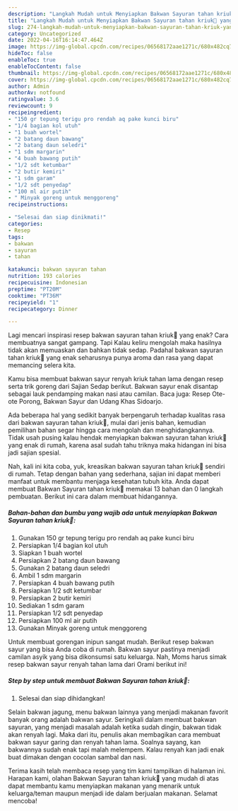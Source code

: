 ```yaml
---
description: "Langkah Mudah untuk Menyiapkan Bakwan Sayuran tahan kriuk🥰 yang Menggugah Selera, Buat Buka Puasa Bisa Manjain Lidah"
title: "Langkah Mudah untuk Menyiapkan Bakwan Sayuran tahan kriuk🥰 yang Menggugah Selera, Buat Buka Puasa Bisa Manjain Lidah"
slug: 274-langkah-mudah-untuk-menyiapkan-bakwan-sayuran-tahan-kriuk-yang-menggugah-selera-buat-buka-puasa-bisa-manjain-lidah
category: Uncategorized
date: 2022-04-16T16:14:47.464Z
image: https://img-global.cpcdn.com/recipes/06568172aae1271c/680x482cq70/bakwan-sayuran-tahan-kriuk-foto-resep-utama.jpg
hideToc: false
enableToc: true
enableTocContent: false
thumbnail: https://img-global.cpcdn.com/recipes/06568172aae1271c/680x482cq70/bakwan-sayuran-tahan-kriuk-foto-resep-utama.jpg
cover: https://img-global.cpcdn.com/recipes/06568172aae1271c/680x482cq70/bakwan-sayuran-tahan-kriuk-foto-resep-utama.jpg
author: Admin
authorAv: notfound
ratingvalue: 3.6
reviewcount: 9
recipeingredient:
- "150 gr tepung terigu pro rendah aq pake kunci biru"
- "1/4 bagian kol utuh"
- "1 buah wortel"
- "2 batang daun bawang"
- "2 batang daun seledri"
- "1 sdm margarin"
- "4 buah bawang putih"
- "1/2 sdt ketumbar"
- "2 butir kemiri"
- "1 sdm garam"
- "1/2 sdt penyedap"
- "100 ml air putih"
- " Minyak goreng untuk menggoreng"
recipeinstructions:

- "Selesai dan siap dinikmati!"
categories:
- Resep
tags:
- bakwan
- sayuran
- tahan

katakunci: bakwan sayuran tahan 
nutrition: 193 calories
recipecuisine: Indonesian
preptime: "PT20M"
cooktime: "PT36M"
recipeyield: "1"
recipecategory: Dinner

---
```



Lagi mencari inspirasi resep bakwan sayuran tahan kriuk🥰 yang enak? Cara membuatnya sangat gampang. Tapi Kalau keliru mengolah maka hasilnya tidak akan memuaskan dan bahkan tidak sedap. Padahal bakwan sayuran tahan kriuk🥰 yang enak seharusnya punya aroma dan rasa yang dapat memancing selera kita.


Kamu bisa membuat bakwan sayur renyah kriuk tahan lama dengan resep serta trik goreng dari Sajian Sedap berikut. Bakwan sayur enak disantap sebagai lauk pendamping makan nasi atau camilan. Baca juga: Resep Ote-ote Porong, Bakwan Sayur dan Udang Khas Sidoarjo.

Ada beberapa hal yang sedikit banyak berpengaruh terhadap kualitas rasa dari bakwan sayuran tahan kriuk🥰, mulai dari jenis bahan, kemudian pemilihan bahan segar hingga cara mengolah dan menghidangkannya. Tidak usah pusing kalau hendak menyiapkan bakwan sayuran tahan kriuk🥰 yang enak di rumah, karena asal sudah tahu triknya maka hidangan ini bisa jadi sajian spesial.


Nah, kali ini kita coba, yuk, kreasikan bakwan sayuran tahan kriuk🥰 sendiri di rumah. Tetap dengan bahan yang sederhana, sajian ini dapat memberi manfaat untuk membantu menjaga kesehatan tubuh kita. Anda dapat membuat Bakwan Sayuran tahan kriuk🥰 memakai 13 bahan dan 0 langkah pembuatan. Berikut ini cara dalam membuat hidangannya.

<!--inarticleads1-->

##### Bahan-bahan dan bumbu yang wajib ada untuk menyiapkan Bakwan Sayuran tahan kriuk🥰:

1. Gunakan 150 gr tepung terigu pro rendah aq pake kunci biru
1. Persiapkan 1/4 bagian kol utuh
1. Siapkan 1 buah wortel
1. Persiapkan 2 batang daun bawang
1. Gunakan 2 batang daun seledri
1. Ambil 1 sdm margarin
1. Persiapkan 4 buah bawang putih
1. Persiapkan 1/2 sdt ketumbar
1. Persiapkan 2 butir kemiri
1. Sediakan 1 sdm garam
1. Persiapkan 1/2 sdt penyedap
1. Persiapkan 100 ml air putih
1. Gunakan  Minyak goreng untuk menggoreng


Untuk membuat gorengan inipun sangat mudah. Berikut resep bakwan sayur yang bisa Anda coba di rumah. Bakwan sayur pastinya menjadi camilan asyik yang bisa dikonsumsi satu keluarga. Nah, Moms harus simak resep bakwan sayur renyah tahan lama dari Orami berikut ini! 

<!--inarticleads2-->

##### Step by step untuk membuat Bakwan Sayuran tahan kriuk🥰:


1. Selesai dan siap dihidangkan!

Selain bakwan jagung, menu bakwan lainnya yang menjadi makanan favorit banyak orang adalah bakwan sayur. Seringkali dalam membuat bakwan sayuran, yang menjadi masalah adalah ketika sudah dingin, bakwan tidak akan renyah lagi. Maka dari itu, penulis akan membagikan cara membuat bakwan sayur garing dan renyah tahan lama. Soalnya sayang, kan bakwannya sudah enak tapi malah melempem. Kalau renyah kan jadi enak buat dimakan dengan cocolan sambal dan nasi. 

Terima kasih telah membaca resep yang tim kami tampilkan di halaman ini. Harapan kami, olahan Bakwan Sayuran tahan kriuk🥰 yang mudah di atas dapat membantu kamu menyiapkan makanan yang menarik untuk keluarga/teman maupun menjadi ide dalam berjualan makanan. Selamat mencoba!

